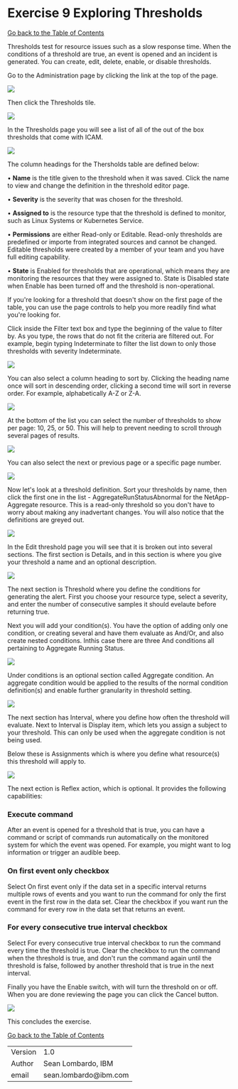 # Exercise 9 Exploring Thresholds

[Go back to the Table of Contents](../../README.md)

Thresholds test for resource issues such as a slow response time. When the conditions of a threshold are true, an event is opened and an incident is generated. You can create, edit, delete, enable, or disable thresholds.

Go to the Administration page by clicking the link at the top of the page.

![](images/2020-01-16-15-29-27.png)

Then click the Thresholds tile.

![](images/2020-01-16-15-43-56.png)

In the Thresholds page you will see a list of all of the out of the box thresholds that come with ICAM.

![](images/2020-01-17-09-41-16.png)

The column headings for the Thersholds table are defined below:

•	**Name** is the title given to the threshold when it was saved. Click the name to view and change the     definition in the threshold editor page.

•	**Severity** is the severity that was chosen for the threshold.

•	**Assigned to** is the resource type that the threshold is defined to monitor, such as Linux Systems      or Kubernetes Service.

•	**Permissions** are either Read-only or Editable. Read-only thresholds are predefined or importe
from integrated sources and cannot be changed. Editable thresholds were created by a member of your team and you have full editing capability.

•	**State** is Enabled for thresholds that are operational, which means they are monitoring the             resources that they were assigned to. State is Disabled state when Enable has been turned off and     the threshold is non-operational.

If you're looking for a threshold that doesn't show on the first page of the table, you can use the page controls to help you more readily find what you're looking for.

Click inside the Filter text box and type the beginning of the value to filter by. As you type, the rows that do not fit the criteria are filtered out. For example, begin typing Indeterminate to filter the list down to only those thresholds with severity Indeterminate.

![](images/2020-01-17-09-46-50.png)

You can also select a column heading to sort by. Clicking the heading name once will sort in descending order, clicking a second time will sort in reverse order.  For example, alphabetically A-Z or Z-A.

![](images/2020-01-17-09-48-14.png)


At the bottom of the list you can select the number of thresholds to show per page: 10, 25, or 50.  This will help to prevent needing to scroll through several pages of results.

![](images/2020-01-17-09-54-05.png)

You can also select the next or previous page or a specific page number.

![](images/2020-01-17-09-55-27.png)

Now let's look at a threshold definition. Sort your thresholds by name, then click the first one in the list - AggregateRunStatusAbnormal for the NetApp-Aggregate resource.  This is a read-only threshold so you don't have to worry about making any inadvertant changes.  You will also notice that the definitions are greyed out.

![](images/2020-01-17-09-59-10.png)

In the Edit threshold page you will see that it is broken out into several sections.  The first section is Details, and in this section is where you give your threshold a name and an optional description.

![](images/2020-01-17-10-04-23.png)

The next section is Threshold where you define the conditions for generating the alert. First you choose your resource type, select a severity, and enter the number of consecutive samples it should evelaute before returning true.

Next you will add your condition(s).  You have the option of adding only one condition, or creating several and have them evaluate as And/Or, and also create nested conditions. Inthis case there are three And conditions all pertaining to Aggregate Running Status.

![](images/2020-01-17-10-10-28.png)

Under conditions is an optional section called Aggregate condition.  An aggregate condition would be applied to the results of the normal condition definition(s) and enable further granularity in threshold setting.

![](images/2020-01-17-10-13-55.png)

The next section has Interval, where you define how often the threshold will evaluate.  Next to Interval is Display item, which lets you assign a subject to your threshold.  This can only be used when the aggregate condition is not being used.

Below these is Assignments which is where you define what resource(s) this threshold will apply to.

![](images/2020-01-17-10-18-43.png)

The next ection is Reflex action, which is optional.  It provides the following capabilities:

### Execute command
After an event is opened for a threshold that is true, you can have a command or script of commands run automatically on the monitored system for which the event was opened. For example, you might want to log information or trigger an audible beep.


### On first event only checkbox
Select On first event only if the data set in a specific interval returns multiple rows of events and you want to run the command for only the first event in the first row in the data set. Clear the checkbox if you want run the command for every row in the data set that returns an event.


### For every consecutive true interval checkbox
Select For every consecutive true interval checkbox to run the command every time the threshold is true. Clear the checkbox to run the command when the threshold is true, and don't run the command again until the threshold is false, followed by another threshold that is true in the next interval.

Finally you have the Enable switch, with will turn the threshold on or off.  When you are done reviewing the page you can click the Cancel button.

![](images/2020-01-17-10-22-32.png)

This concludes the exercise.

[Go back to the Table of Contents](../../README.md)

<table>
  <tr>
    <td>Version</td>
    <td>1.0</td>
  </tr>
  <tr>
    <td>Author</td>
    <td>Sean Lombardo, IBM</td>
  </tr>
  <tr>
    <td>email</td>
    <td>sean.lombardo@ibm.com</td>
  </tr>
</table>



